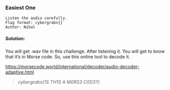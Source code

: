 ### Easiest One
```
Listen the audio carefully.
Flag format: cybergrabs{}
Author: Nihal
```

##### Solution:

You will get .wav file in this challenge. After listening it. You will get to know that it’s in Morse code. So, use this online tool to decode it.

https://morsecode.world/international/decoder/audio-decoder-adaptive.html

> *cybergrabs{1S TH1S A M0RS3 C0D3?}*
